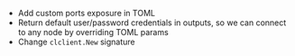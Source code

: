- Add custom ports exposure in TOML
- Return default user/password credentials in outputs, so we can connect to any node by overriding TOML params
- Change `clclient.New` signature
